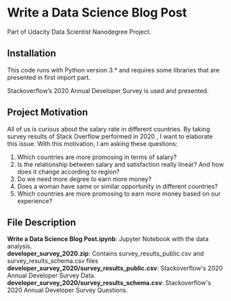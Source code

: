 # Write a Data Science Blog Post
Part of Udacity Data Scientist Nanodegree Project.


## Installation <a name="installation"></a>

This code runs with Python version 3.* and requires some libraries that are presented in first import part.

Stackoverflow’s 2020 Annual Developer Survey is used and presented.


## Project Motivation <a name="motivation"></a>

All of us is curious about the salary rate in different countries. By taking survey results of Stack Overflow performed in 2020 , I want to elaborate this issue. With this motivation, I am asking these questions: </br>
1. Which countries are more promosing in terms of salary?</br>
2. Is the relationship between salary and satisfaction really linear? And how does it change according to region?</br>
3. Do we need more degree to earn more money? </br>
4. Does a woman have same or similar opportunity in different countries?</br>
5. Which countries are more promosing to earn more money based on our experience?</br>

## File Description <a name="files"></a>

**Write a Data Science Blog Post.ipynb**: Jupyter Notebook with the data analysis. </br>
**developer_survey_2020.zip**: Contains survey_results_public.csv and survey_results_schema.csv files </br>
**developer_survey_2020/survey_results_public.csv**: Stackoverflow's 2020 Annual Developer Survey Data. </br>
**developer_survey_2020/survey_results_schema.csv**: Stackoverflow's 2020 Annual Developer Survey Questions. </br>
